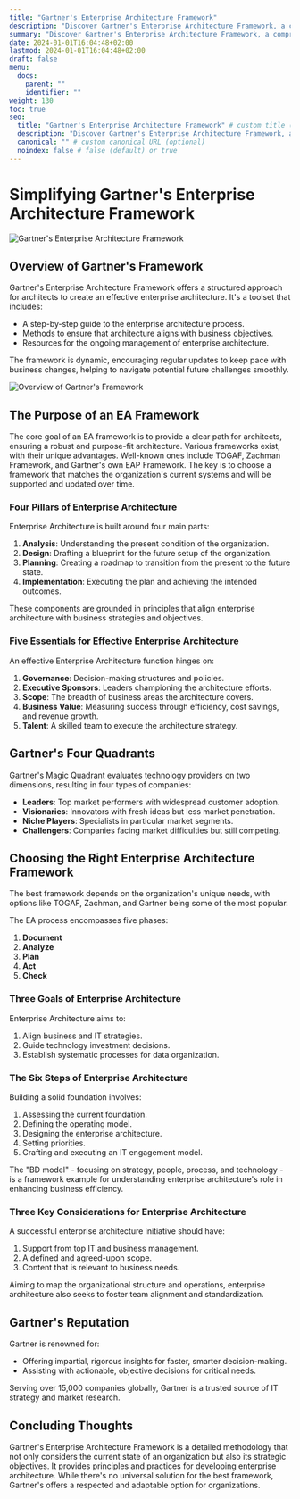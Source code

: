 ```yaml
---
title: "Gartner's Enterprise Architecture Framework"
description: "Discover Gartner's Enterprise Architecture Framework, a comprehensive guide for enterprise architects to align architecture with business goals. Learn about the framework's components, the importance of governance, and how Gartner's Magic Quadrant can evaluate technology providers. Explore the key steps and considerations for creating an effective enterprise architecture."
summary: "Discover Gartner's Enterprise Architecture Framework, a comprehensive guide for enterprise architects to align architecture with business goals. Learn about the framework's components, the importance of governance, and how Gartner's Magic Quadrant can evaluate technology providers. Explore the key steps and considerations for creating an effective enterprise architecture."
date: 2024-01-01T16:04:48+02:00
lastmod: 2024-01-01T16:04:48+02:00
draft: false
menu:
  docs:
    parent: ""
    identifier: ""
weight: 130
toc: true
seo:
  title: "Gartner's Enterprise Architecture Framework" # custom title (optional)
  description: "Discover Gartner's Enterprise Architecture Framework, a comprehensive guide for enterprise architects to align architecture with business goals. Learn about the framework's components, the importance of governance, and how Gartner's Magic Quadrant can evaluate technology providers. Explore the key steps and considerations for creating an effective enterprise architecture." # custom description (recommended)
  canonical: "" # custom canonical URL (optional)
  noindex: false # false (default) or true
---
```


# Simplifying Gartner's Enterprise Architecture Framework

![Gartner's Enterprise Architecture Framework](https://cdn.sa.net/2024/02/08/F4Lx79TManzcbqo.png)

## Overview of Gartner's Framework

Gartner's Enterprise Architecture Framework offers a structured approach for architects to create an effective enterprise architecture. It's a toolset that includes:

- A step-by-step guide to the enterprise architecture process.
- Methods to ensure that architecture aligns with business objectives.
- Resources for the ongoing management of enterprise architecture.

The framework is dynamic, encouraging regular updates to keep pace with business changes, helping to navigate potential future challenges smoothly.

![Overview of Gartner's Framework](https://cdn.sa.net/2024/02/08/rDlKmB9pNA6fUjS.png)

## The Purpose of an EA Framework

The core goal of an EA framework is to provide a clear path for architects, ensuring a robust and purpose-fit architecture. Various frameworks exist, with their unique advantages. Well-known ones include TOGAF, Zachman Framework, and Gartner's own EAP Framework. The key is to choose a framework that matches the organization's current systems and will be supported and updated over time.

### Four Pillars of Enterprise Architecture

Enterprise Architecture is built around four main parts:

1. **Analysis**: Understanding the present condition of the organization.
2. **Design**: Drafting a blueprint for the future setup of the organization.
3. **Planning**: Creating a roadmap to transition from the present to the future state.
4. **Implementation**: Executing the plan and achieving the intended outcomes.

These components are grounded in principles that align enterprise architecture with business strategies and objectives.

### Five Essentials for Effective Enterprise Architecture

An effective Enterprise Architecture function hinges on:

1. **Governance**: Decision-making structures and policies.
2. **Executive Sponsors**: Leaders championing the architecture efforts.
3. **Scope**: The breadth of business areas the architecture covers.
4. **Business Value**: Measuring success through efficiency, cost savings, and revenue growth.
5. **Talent**: A skilled team to execute the architecture strategy.

## Gartner's Four Quadrants

Gartner's Magic Quadrant evaluates technology providers on two dimensions, resulting in four types of companies:

- **Leaders**: Top market performers with widespread customer adoption.
- **Visionaries**: Innovators with fresh ideas but less market penetration.
- **Niche Players**: Specialists in particular market segments.
- **Challengers**: Companies facing market difficulties but still competing.

## Choosing the Right Enterprise Architecture Framework

The best framework depends on the organization's unique needs, with options like TOGAF, Zachman, and Gartner being some of the most popular.

The EA process encompasses five phases:

1. **Document**
2. **Analyze**
3. **Plan**
4. **Act**
5. **Check**

### Three Goals of Enterprise Architecture

Enterprise Architecture aims to:

1. Align business and IT strategies.
2. Guide technology investment decisions.
3. Establish systematic processes for data organization.

### The Six Steps of Enterprise Architecture

Building a solid foundation involves:

1. Assessing the current foundation.
2. Defining the operating model.
3. Designing the enterprise architecture.
4. Setting priorities.
5. Crafting and executing an IT engagement model.

The "BD model" - focusing on strategy, people, process, and technology - is a framework example for understanding enterprise architecture's role in enhancing business efficiency.

### Three Key Considerations for Enterprise Architecture

A successful enterprise architecture initiative should have:

1. Support from top IT and business management.
2. A defined and agreed-upon scope.
3. Content that is relevant to business needs.

Aiming to map the organizational structure and operations, enterprise architecture also seeks to foster team alignment and standardization.

## Gartner's Reputation

Gartner is renowned for:

- Offering impartial, rigorous insights for faster, smarter decision-making.
- Assisting with actionable, objective decisions for critical needs.

Serving over 15,000 companies globally, Gartner is a trusted source of IT strategy and market research.

## Concluding Thoughts

Gartner's Enterprise Architecture Framework is a detailed methodology that not only considers the current state of an organization but also its strategic objectives. It provides principles and practices for developing enterprise architecture. While there's no universal solution for the best framework, Gartner's offers a respected and adaptable option for organizations.